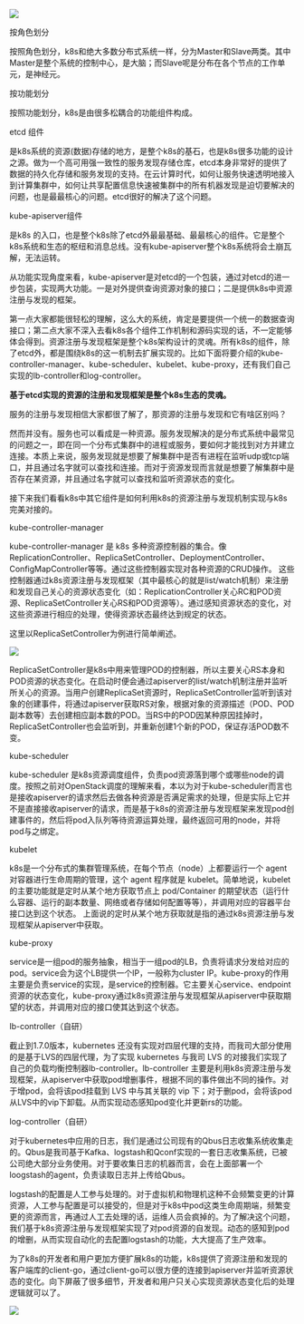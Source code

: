   


![](https://user-gold-cdn.xitu.io/2018/9/18/165eba7d10bb3f82?imageView2/0/w/1280/h/960/format/webp/ignore-error/1)

按角色划分

按照角色划分，k8s和绝大多数分布式系统一样，分为Master和Slave两类。其中Master是整个系统的控制中心，是大脑；而Slave呢是分布在各个节点的工作单元，是神经元。

按功能划分

按照功能划分，k8s是由很多松耦合的功能组件构成。

etcd 组件

是k8s系统的资源\(数据\)存储的地方，是整个k8s的基石，也是k8s很多功能的设计之源。做为一个高可用强一致性的服务发现存储仓库，etcd本身非常好的提供了数据的持久化存储和服务发现的支持。在云计算时代，如何让服务快速透明地接入到计算集群中，如何让共享配置信息快速被集群中的所有机器发现是迫切要解决的问题，也是最最核心的问题。etcd很好的解决了这个问题。

kube-apiserver组件

是k8s 的入口，也是整个k8s除了etcd外最最基础、最最核心的组件。它是整个k8s系统和生态的枢纽和消息总线。没有kube-apiserver整个k8s系统将会土崩瓦解，无法运转。

从功能实现角度来看，kube-apiserver是对etcd的一个包装，通过对etcd的进一步包装，实现两大功能。一是对外提供查询资源对象的接口；二是提供k8s中资源注册与发现的框架。

第一点大家都能很轻松的理解，这么大的系统，肯定是要提供一个统一的数据查询接口；第二点大家不深入去看k8s各个组件工作机制和源码实现的话，不一定能够体会得到。资源注册与发现框架是整个k8s架构设计的灵魂。所有k8s的组件，除了etcd外，都是围绕k8s的这一机制去扩展实现的。比如下面将要介绍的kube-controller-manager、kube-scheduler、kubelet、kube-proxy，还有我们自己实现的lb-controller和log-controller。

**基于etcd实现的资源的注册和发现框架是整个k8s生态的灵魂。**

服务的注册与发现相信大家都很了解了，那资源的注册与发现和它有啥区别吗？

然而并没有。服务也可以看成是一种资源。服务发现解决的是分布式系统中最常见的问题之一，即在同一个分布式集群中的进程或服务，要如何才能找到对方并建立连接。本质上来说，服务发现就是想要了解集群中是否有进程在监听udp或tcp端口，并且通过名字就可以查找和连接。而对于资源发现而言就是想要了解集群中是否存在某资源，并且通过名字就可以查找和监听资源状态的变化。

接下来我们看看k8s中其它组件是如何利用k8s的资源注册与发现机制实现与k8s完美对接的。

kube-controller-manager

kube-controller-manager 是 k8s 多种资源控制器的集合。像ReplicationController、ReplicaSetController、DeploymentController、ConfigMapController等等。通过这些控制器实现对各种资源的CRUD操作。 这些控制器通过k8s资源注册与发现框架（其中最核心的就是list/watch机制）来注册和发现自己关心的资源状态变化（如：ReplicationController关心RC和POD资源、ReplicaSetController关心RS和POD资源等）。通过感知资源状态的变化，对这些资源进行相应的处理，使得资源状态最终达到规定的状态。

这里以ReplicaSetController为例进行简单阐述。

![](https://user-gold-cdn.xitu.io/2018/9/18/165eba7d10c28acc?imageView2/0/w/1280/h/960/format/webp/ignore-error/1)

ReplicaSetController是k8s中用来管理POD的控制器，所以主要关心RS本身和POD资源的状态变化。在启动时便会通过apiserver的list/watch机制注册并监听所关心的资源。当用户创建ReplicaSet资源时，ReplicaSetController监听到该对象的创建事件，将通过apiserver获取RS对象，根据对象的资源描述（POD、POD副本数等）去创建相应副本数的POD。当RS中的POD因某种原因挂掉时，ReplicaSetController也会监听到，并重新创建1个新的POD，保证存活POD数不变。

kube-scheduler

kube-scheduler 是k8s资源调度组件，负责pod资源落到哪个或哪些node的调度。按照之前对OpenStack调度的理解来看，本以为对于kube-scheduler而言也是接收apiserver的请求然后去做各种资源是否满足需求的处理，但是实际上它并不是直接接收apiserver的请求，而是基于k8s的资源注册与发现框架来发现pod创建事件的，然后将pod入队列等待资源运算处理，最终返回可用的node，并将pod与之绑定。

kubelet

k8s是一个分布式的集群管理系统，在每个节点（node）上都要运行一个 agent 对容器进行生命周期的管理，这个 agent 程序就是 kubelet。简单地说，kubelet 的主要功能就是定时从某个地方获取节点上 pod/Container 的期望状态（运行什么容器、运行的副本数量、网络或者存储如何配置等等），并调用对应的容器平台接口达到这个状态。 上面说的定时从某个地方获取就是指的通过k8s资源注册与发现框架从apiserver中获取。

kube-proxy

service是一组pod的服务抽象，相当于一组pod的LB，负责将请求分发给对应的pod。service会为这个LB提供一个IP，一般称为cluster IP。kube-proxy的作用主要是负责service的实现，是service的控制器。它主要关心service、endpoint资源的状态变化，kube-proxy通过k8s资源注册与发现框架从apiserver中获取期望的状态，并调用对应的接口使其达到这个状态。

lb-controller（自研）

截止到1.7.0版本，kubernetes 还没有实现对四层代理的支持，而我司大部分使用的是基于LVS的四层代理，为了实现 kubernetes 与我司 LVS 的对接我们实现了自己的负载均衡控制器lb-controller。lb-controller 主要是利用k8s资源注册与发现框架，从apiserver中获取pod增删事件，根据不同的事件做出不同的操作。对于增pod，会将该pod挂载到 LVS 中与其关联的 vip 下；对于删pod，会将该pod从LVS中的vip下卸载。从而实现动态感知pod变化并更新rs的功能。

log-controller（自研）

对于kubernetes中应用的日志，我们是通过公司现有的Qbus日志收集系统收集走的。Qbus是我司基于Kafka、logstash和Qconf实现的一套日志收集系统，已被公司绝大部分业务使用。对于要收集日志的机器而言，会在上面部署一个loogstash的agent，负责读取日志并上传给Qbus。

logstash的配置是人工参与处理的。对于虚拟机和物理机这种不会频繁变更的计算资源，人工参与配置是可以接受的，但是对于k8s中pod这类生命周期端，频繁变更的资源而言，再通过人工去处理的话，运维人员会疯掉的。为了解决这个问题，我们基于k8s资源注册与发现框架实现了对pod资源的自发现。动态的感知到pod的增删，从而实现自动化的去配置logstash的功能，大大提高了生产效率。

为了k8s的开发者和用户更加方便扩展k8s的功能，k8s提供了资源注册和发现的客户端库的client-go，通过client-go可以很方便的连接到apiserver并监听资源状态的变化。向下屏蔽了很多细节，开发者和用户只关心实现资源状态变化后的处理逻辑就可以了。

![](https://user-gold-cdn.xitu.io/2018/9/18/165eba7d10ccd3d0?imageView2/0/w/1280/h/960/format/webp/ignore-error/1)

  


